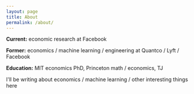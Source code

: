 ```yaml
---
layout: page
title: About
permalink: /about/
---
```






**Current:** economic research at Facebook

**Former:** economics / machine learning / engineering at Quantco / Lyft / Facebook

**Education:** MIT economics PhD, Princeton math / economics, TJ

I'll be writing about economics / machine learning / other interesting things here